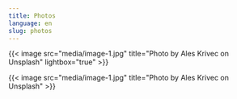 ```yaml
---
title: Photos
language: en
slug: photos
---
```


{{< image src="media/image-1.jpg" title="Photo by Ales Krivec on Unsplash" lightbox="true" >}}

{{< image src="media/image-1.jpg" title="Photo by Ales Krivec on Unsplash" >}}
